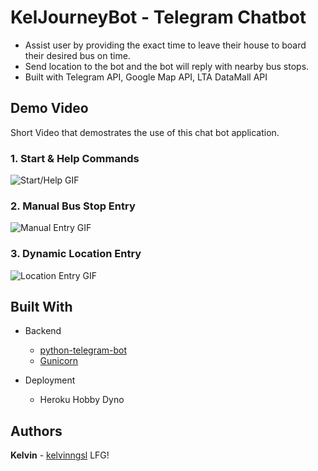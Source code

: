 # KelJourneyBot - Telegram Chatbot

- Assist user by providing the exact time to leave their house to board their desired bus on time.
- Send location to the bot and the bot will reply with nearby bus stops.
- Built with Telegram API, Google Map API, LTA DataMall API

## Demo Video
Short Video that demostrates the use of this chat bot application. 

### 1. Start & Help Commands
![Start/Help GIF](./assets/1.gif)

### 2. Manual Bus Stop Entry
![Manual Entry GIF](./assets/2.gif)

### 3. Dynamic Location Entry
![Location Entry GIF](./assets/3.gif)


## Built With

* Backend
  * [python-telegram-bot](https://github.com/python-telegram-bot/python-telegram-bot)
  * [Gunicorn](https://gunicorn.org/)

* Deployment
  * Heroku Hobby Dyno


## Authors

 **Kelvin** - [kelvinngsl](https://github.com/kelvinngsl)
 LFG!
